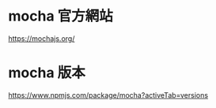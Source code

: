 # mocha 官方網站

https://mochajs.org/

# mocha 版本

https://www.npmjs.com/package/mocha?activeTab=versions
